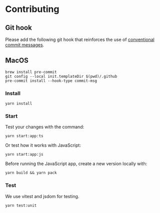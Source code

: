 # Contributing

## Git hook

Please add the following git hook that reinforces the use of [conventional commit messages](https://www.conventionalcommits.org/).

## MacOS

```
brew install pre-commit
git config --local init.templateDir $(pwd)/.github
pre-commit install --hook-type commit-msg
```

### Install

`yarn install`

### Start

Test your changes with the command:

`yarn start:app:ts`

Or test how it works with JavaScript:

`yarn start:app:js`

Before running the JavaScript app, create a new version locally with:

`yarn build && yarn pack`

### Test

We use vitest and jsdom for testing.

`yarn test:unit`
